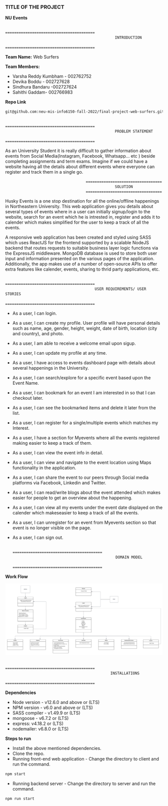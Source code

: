 <h3>TITLE OF THE PROJECT</h3>             

**NU Events**
                                             
  
                                        ========================================
                                                     INTRODUCTION
                                        ========================================

**Team Name:**  Web Surfers            
 
**Team Members:**
- Varsha Reddy Kumbham - 002762752​       
- Devika Boddu - 002727628​           
- Sindhura Bandaru -002727624​          
- Sahithi Gaddam- 002766983​       

**Repo Link**
```bash
git@github.com:neu-mis-info6150-fall-2022/final-project-web-surfers.git
```

                                        ========================================
                                                     PROBLEM STATEMENT
                                        ========================================    
          
As an University Student it is really difficult to gather information about events from  Social Media(Instagram, Facebook, Whatsapp... etc ) beside completing assignments and term exams. Imagine if we could have a website having all the details about different events where everyone can register and track them in a single go.          

                                        ==================================
                                                     SOLUTION
                                        ==================================    
  
Husky Events is a one stop destination for all the online/offline happenings in Northeastern University. This web application gives you
details about several types of events where in a user can initially signup/login to the website, search for an event which he is intrested in, register and adds it to calender which makes simplified for the user to keep a track of all the events.           

A responsive web application has been created and styled using SASS which uses ReactJS for the frontend supported by a scalable NodeJS backend that routes requests to suitable business layer logic functions via the ExpressJS middleware. MongoDB database is used to store both user input and information presented on the various pages of the application. Additionally, the app makes use of a number of open-source APIs to offer extra features like calender, events, sharing to thrid party applications, etc.


                                        
                                        ========================================
                                            USER REQUIREMENTS/ USER STORIES
                                        ========================================   

- As a user, I can login. 
- As a user, I can create my profile. User profile will have personal details such as name, age, gender, height, weight, date of birth, location (city and country), and photo. 
- As a user, I am able to receive a welcome email upon sigup. 
- As a user, I can update my profile at any time.
- As a user, I have access to events dashboard page with details about several happenings in the University.
- As a user, I can search/explore for a specific event based upon the Event Name.
- As a user, I can bookmark for an event I am interested in so that I can checkout later.
- As a user, I can see the bookmarked items and delete it later from the list.
- As a user, I can register for a single/multiple events which matches my Interest.
- As a user, I have a section for Myevents where all the events registered making easier to keep a track of them.
- As a user, I can view the event info in detail.
- As a user, I can view and navigate to the event location using Maps functionality in the application.
- As a user, I can share the event to our peers through Social media platforms via Facebook, Linkedin and Twitter.
- As a user, I can read/write blogs about the event attended which makes easier for people to get an overview about the happening.
- As a user, I can view all my events under the event date displayed on the calender which makeseasier to keep a track of all the events.
- As a user, I can unregister for an event from Myevents section so that event is no longer visible on the page.
- As a user, I can sign out. 
         


                                        ========================================
                                                    DOMAIN MODEL
                                        ========================================                 

**Work Flow**            

![Model Diagram](./Flow_Diagram/Domain_Model.png)       


                                        ========================================
                                                   INSTALLATIONS
                                        ========================================
**Dependencies**

- Node version - v12.6.0 and above or (LTS)
- NPM version - v6.0 and above or (LTS)
- SASS compiler - v1.49.9 or (LTS)
- mongoose - v6.7.2 or (LTS)
- express: v4.18.2 or (LTS)
- nodemailer: v6.8.0 or (LTS)


**Steps to run**

- Install the above mentioned dependencies.
- Clone the repo.
- Running front-end web application - Change the directory to client and run the command. 
```bash 
npm start
```
- Running backend server -  Change the directory to server and run the command.
```bash 
npm run start
```